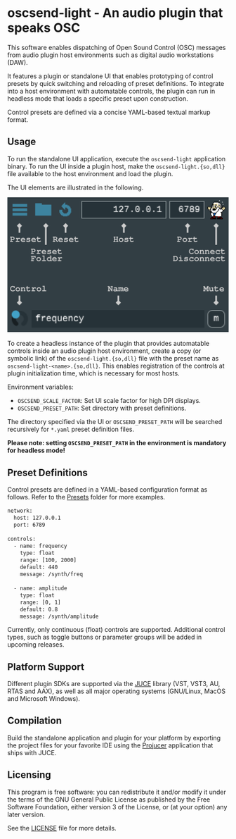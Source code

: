 oscsend-light - An audio plugin that speaks OSC
===============================================

This software enables dispatching of Open Sound Control (OSC) messages
from audio plugin host environments such as digital audio workstations
(DAW). 

It features a plugin or standalone UI that enables prototyping
of control presets by quick switching and reloading of preset
definitions.  To integrate into a host environment with automatable
controls, the plugin can run in headless mode that loads a specific
preset upon construction. 

Control presets are defined via a concise
YAML-based textual markup format.


Usage
-----

To run the standalone UI application, execute the `oscsend-light`
application binary. To run the UI inside a plugin host, make the
`oscsend-light.{so,dll}` file available to the host environment and
load the plugin.

The UI elements are illustrated in the following.

<img src="Documentation/Images/ui-overview.png" width="512" title="oscsend-light UI overview">

To create a headless instance of the plugin that provides automatable
controls inside an audio plugin host environment, create a copy (or
symbolic link) of the `oscsend-light.{so,dll}` file with the preset
name as `oscsend-light-<name>.{so,dll}`. This enables
registration of the controls at plugin initialization time, which is
necessary for most hosts.

Environment variables:
- `OSCSEND_SCALE_FACTOR`: Set UI scale factor for high DPI displays.
- `OSCSEND_PRESET_PATH`: Set directory with preset definitions.

The directory specified via the UI or `OSCSEND_PRESET_PATH` will
be searched recursively for `*.yaml` preset definition files.

**Please note: setting `OSCSEND_PRESET_PATH` in the environment is
  mandatory for headless mode!**


Preset Definitions
------------------

Control presets are defined in a YAML-based configuration format as
follows. Refer to the [Presets](Presets) folder for more examples.


```
network:
  host: 127.0.0.1
  port: 6789

controls:
  - name: frequency
    type: float
    range: [100, 2000]
    default: 440
    message: /synth/freq

  - name: amplitude
    type: float
    range: [0, 1]
    default: 0.8
    message: /synth/amplitude
```

Currently, only continuous (float) controls are supported. Additional
control types, such as toggle buttons or parameter groups will be
added in upcoming releases.


Platform Support
----------------

Different plugin SDKs are supported via the [JUCE](https://juce.com/)
library (VST, VST3, AU, RTAS and AAX), as well as all major operating
systems (GNU/Linux, MacOS and Microsoft Windows).


Compilation
-----------

Build the standalone application and plugin for your platform by
exporting the project files for your favorite IDE using the
[Projucer](https://juce.com/discover/projucer) application that ships
with JUCE.


Licensing
---------

This program is free software: you can redistribute it and/or modify
it under the terms of the GNU General Public License as published by
the Free Software Foundation, either version 3 of the License, or (at
your option) any later version. 

See the [LICENSE](LICENSE) file for more details.
